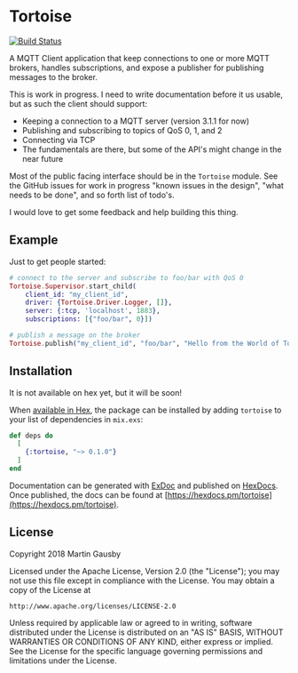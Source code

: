 # Tortoise

[![Build Status](https://travis-ci.org/gausby/tortoise.svg)](https://travis-ci.org/gausby/tortoise)

A MQTT Client application that keep connections to one or more MQTT
brokers, handles subscriptions, and expose a publisher for publishing
messages to the broker.

This is work in progress. I need to write documentation before it us
usable, but as such the client should support:

  - Keeping a connection to a MQTT server (version 3.1.1 for now)
  - Publishing and subscribing to topics of QoS 0, 1, and 2
  - Connecting via TCP
  - The fundamentals are there, but some of the API's might change in
    the near future

Most of the public facing interface should be in the `Tortoise`
module. See the GitHub issues for work in progress "known issues in
the design", "what needs to be done", and so forth list of todo's.

I would love to get some feedback and help building this thing.


## Example

Just to get people started:

``` elixir
# connect to the server and subscribe to foo/bar with QoS 0
Tortoise.Supervisor.start_child(
    client_id: "my_client_id",
    driver: {Tortoise.Driver.Logger, []},
    server: {:tcp, 'localhost', 1883},
    subscriptions: [{"foo/bar", 0}])

# publish a message on the broker
Tortoise.publish("my_client_id", "foo/bar", "Hello from the World of Tomorrow !", qos: 0)
```

## Installation

It is not available on hex yet, but it will be soon!

When [available in Hex](https://hex.pm/docs/publish), the package can
be installed by adding `tortoise` to your list of dependencies in
`mix.exs`:

```elixir
def deps do
  [
    {:tortoise, "~> 0.1.0"}
  ]
end
```

Documentation can be generated with [ExDoc](https://github.com/elixir-lang/ex_doc)
and published on [HexDocs](https://hexdocs.pm). Once published, the docs can
be found at [https://hexdocs.pm/tortoise](https://hexdocs.pm/tortoise).

## License

Copyright 2018 Martin Gausby

Licensed under the Apache License, Version 2.0 (the "License");
you may not use this file except in compliance with the License.
You may obtain a copy of the License at

    http://www.apache.org/licenses/LICENSE-2.0

Unless required by applicable law or agreed to in writing, software
distributed under the License is distributed on an "AS IS" BASIS,
WITHOUT WARRANTIES OR CONDITIONS OF ANY KIND, either express or implied.
See the License for the specific language governing permissions and
limitations under the License.

